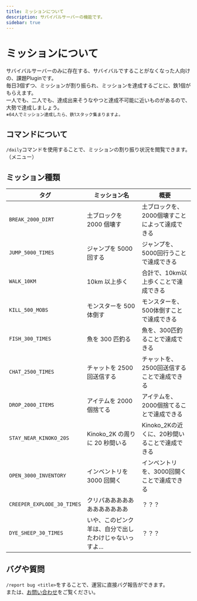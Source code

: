 ```yaml
---
title: ミッションについて
description: サバイバルサーバーの機能です。
sidebar: true
---
```

# ミッションについて
サバイバルサーバーのみに存在する、サバイバルですることがなくなった人向けの、課題Pluginです。<br>
毎日3個ずつ、ミッションが割り振られ、ミッションを達成するごとに、鉄1個がもらえます。<br>
一人でも、二人でも、達成出来そうなやつと達成不可能に近いものがあるので、大勢で達成しましょう。<br>
<small>※64人でミッション達成したら、鉄1スタック集まりますよ。</small>

## コマンドについて
`/daily`コマンドを使用することで、ミッションの割り振り状況を閲覧できます。（メニュー）

## ミッション種類
| タグ                         | ミッション名                           | 概要                              |
|----------------------------|-----------------------------------|-----------------------------------|
| `BREAK_2000_DIRT`          | 土ブロックを 2000 個壊す                | 土ブロックを、2000個壊すことによって達成できる    |
| `JUMP_5000_TIMES`          | ジャンプを 5000 回する                   | ジャンプを、5000回行うことで達成できる         |
| `WALK_10KM`                | 10km 以上歩く                      | 合計で、10km以上歩くことで達成できる       |
| `KILL_500_MOBS`            | モンスターを 500 体倒す                  | モンスターを、500体倒すことで達成できる         |
| `FISH_300_TIMES`           | 魚を 300 匹釣る                     | 魚を、300匹釣ることで達成できる            |
| `CHAT_2500_TIMES`          | チャットを 2500 回送信する               | チャットを、2500回送信することで達成できる      |
| `DROP_2000_ITEMS`          | アイテムを 2000 個捨てる                 | アイテムを、2000個捨てることで達成できる        |
| `STAY_NEAR_KINOKO_20S`     | Kinoko_2K の周りに 20 秒間いる         | Kinoko_2Kの近くに、20秒間いることで達成できる |
| `OPEN_3000_INVENTORY`      | インベントリを 3000 回開く                | インベントリを、3000回開くことで達成できる       |
| `CREEPER_EXPLODE_30_TIMES` | クリパああああああああああああ                   | ？？？                               |
| `DYE_SHEEP_30_TIMES`       | いや、このピンク羊は、自分で出したわけじゃないっすよ... | ？？？                               |

## バグや質問
`/report bug <title>`をすることで、運営に直接バグ報告ができます。<br>
または、[お問い合わせ](../../info/contact)をご覧ください。
